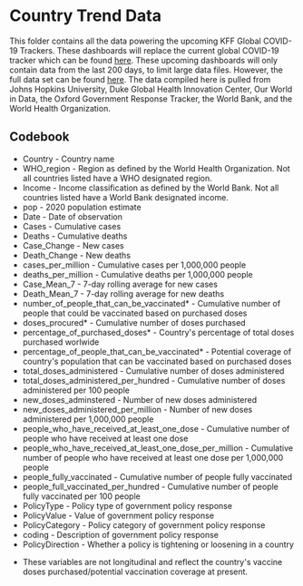 # Country Trend Data
This folder contains all the data powering the upcoming KFF Global COVID-19 Trackers. These dashboards will replace the current global COVID-19 tracker which can be found [here](https://www.kff.org/coronavirus-covid-19/fact-sheet/coronavirus-tracker/). These upcoming dashboards will only contain data from the last 200 days, to limit large data files. However, the full data set can be found [here](https://github.com/KFFData/COVID-19-Data/blob/kff_master/Country%20Trend%20Data/country_trend_data.csv). The data compiled here is pulled from Johns Hopkins University, Duke Global Health Innovation Center, Our World in Data, the Oxford Government Response Tracker, the World Bank, and the World Health Organization. 

## Codebook
- Country - Country name
- WHO_region - Region as defined by the World Health Organization. Not all countries listed have a WHO designated region.
- Income - Income classification as defined by the World Bank. Not all countries listed have a World Bank designated income.
- pop - 2020 population estimate
- Date - Date of observation
- Cases - Cumulative cases 
- Deaths - Cumulative deaths 
- Case_Change - New cases 
- Death_Change - New deaths
- cases_per_million - Cumulative cases per 1,000,000 people
- deaths_per_million - Cumulative deaths per 1,000,000 people
- Case_Mean_7 - 7-day rolling average for new cases
- Death_Mean_7 - 7-day rolling average for new deaths
- number_of_people_that_can_be_vaccinated* - Cumulative number of people that could be vaccinated based on purchased doses 
- doses_procured* - Cumulative number of doses purchased
- percentage_of_purchased_doses* - Country's percentage of total doses purchased worlwide 
- percentage_of_people_that_can_be_vaccinated* - Potential coverage of country's population that can be vaccinated based on purchased doses
- total_doses_administered - Cumulative number of doses administered
- total_doses_administered_per_hundred - Cumulative number of doses administered per 100 people
- new_doses_adminstered - Number of new doses administered
- new_doses_administered_per_million - Number of new doses administered per 1,000,000 people
- people_who_have_received_at_least_one_dose - Cumulative number of people who have received at least one dose
- people_who_have_received_at_least_one_dose_per_million - Cumulative number of people who have received at least one dose per 1,000,000 people
- people_fully_vaccinated - Cumulative number of people fully vaccinated
- people_full_vaccinated_per_hundred - Cumulative number of people fully vaccinated per 100 people
- PolicyType - Policy type of government policy response
- PolicyValue - Value of government policy response
- PolicyCategory - Policy category of government policy response
- coding - Description of government policy response
- PolicyDirection - Whether a policy is tightening or loosening in a country

* These variables are not longitudinal and reflect the country's vaccine doses purchased/potential vaccination coverage at present. 
